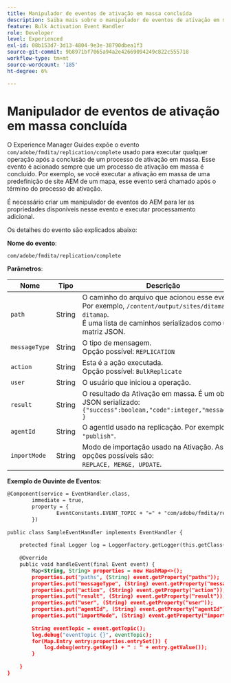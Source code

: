 ```yaml
---
title: Manipulador de eventos de ativação em massa concluída
description: Saiba mais sobre o manipulador de eventos de ativação em massa concluída
feature: Bulk Activation Event Handler
role: Developer
level: Experienced
exl-id: 08b153d7-3d13-4804-9e3e-38790dbea1f3
source-git-commit: 9b8971bf7065a94a2e42669094249c822c555718
workflow-type: tm+mt
source-wordcount: '185'
ht-degree: 6%

---
```


# Manipulador de eventos de ativação em massa concluída

O Experience Manager Guides expõe o evento `com/adobe/fmdita/replication/complete` usado para executar qualquer operação após a conclusão de um processo de ativação em massa. Esse evento é acionado sempre que um processo de ativação em massa é concluído. Por exemplo, se você executar a ativação em massa de uma predefinição de site AEM de um mapa, esse evento será chamado após o término do processo de ativação.

É necessário criar um manipulador de eventos do AEM para ler as propriedades disponíveis nesse evento e executar processamento adicional.

Os detalhes do evento são explicados abaixo:

**Nome do evento**:

```
com/adobe/fmdita/replication/complete 
```

**Parâmetros**:

| Nome | Tipo | Descrição |
|----|----|-----------|
| `path` | String | O caminho do arquivo que acionou esse evento. <br> Por exemplo, `/content/output/sites/ditamap1-ditamap`. <br> É uma lista de caminhos serializados como uma matriz JSON. |
| `messageType` | String | O tipo de mensagem. <br>Opção possível: `REPLICATION` |
| `action` | String | Esta é a ação executada. <br>Opção possível: `BulkReplicate` |
| `user` | String | O usuário que iniciou a operação. |
| `result` | String | O resultado da Ativação em massa. É um objeto JSON serializado: <br>`{"success":boolean,"code":integer,"message":"" }` |
| `agentId` | String | O agentId usado na replicação. Por exemplo, `"publish"`. |
| `importMode` | String | Modo de importação usado na Ativação. As opções possíveis são: <br>`REPLACE, MERGE, UPDATE`. |


**Exemplo de Ouvinte de Eventos**:

```XML
@Component(service = EventHandler.class,
        immediate = true,
        property = {
                EventConstants.EVENT_TOPIC + "=" + "com/adobe/fmdita/replication/complete",
        })
 
public class SampleEventHandler implements EventHandler {
 
    protected final Logger log = LoggerFactory.getLogger(this.getClass());
 
    @Override
    public void handleEvent(final Event event) {
        Map<String, String> properties = new HashMap<>();
        properties.put("paths", (String) event.getProperty("paths"));
        properties.put("messageType", (String) event.getProperty("messageType"));
        properties.put("action", (String) event.getProperty("action"));
        properties.put("result", (String) event.getProperty("result"));
        properties.put("user", (String) event.getProperty("user"));
        properties.put("agentId", (String) event.getProperty("agentId"));
        properties.put("importMode", (String) event.getProperty("importMode"));
 
        String eventTopic = event.getTopic();
        log.debug("eventTopic {}", eventTopic);
        for(Map.Entry entry:properties.entrySet()) {
            log.debug(entry.getKey() + " : " + entry.getValue());
        }
 
    }
}
```
